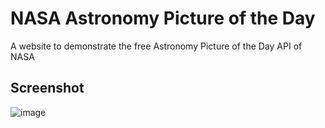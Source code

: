 # NASA Astronomy Picture of the Day

A website to demonstrate the free Astronomy Picture of the Day API of NASA

## Screenshot
![image](https://github.com/fasilofficial/nasa-apod-demo/assets/83868023/2c02070f-6678-4a61-bc86-e2a09d2401df)
